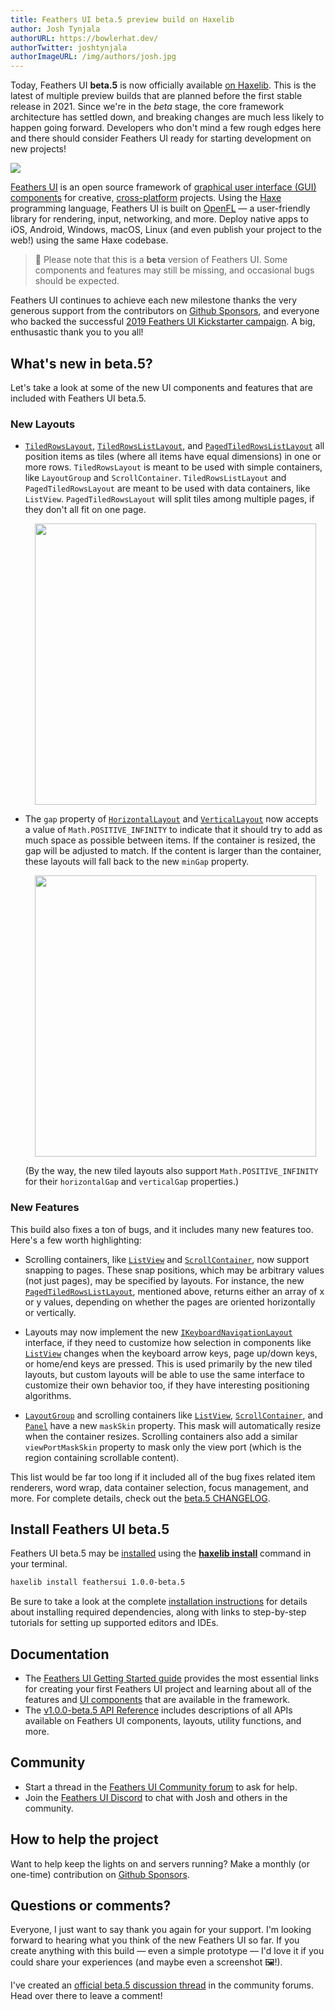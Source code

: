 ```yaml
---
title: Feathers UI beta.5 preview build on Haxelib
author: Josh Tynjala
authorURL: https://bowlerhat.dev/
authorTwitter: joshtynjala
authorImageURL: /img/authors/josh.jpg
---
```


Today, Feathers UI **beta.5** is now officially available [on Haxelib](https://lib.haxe.org/p/feathersui). This is the latest of multiple preview builds that are planned before the first stable release in 2021. Since we're in the _beta_ stage, the core framework architecture has settled down, and breaking changes are much less likely to happen going forward. Developers who don't mind a few rough edges here and there should consider Feathers UI ready for starting development on new projects!

![](/blog/img/feathersui-beta-5.png)

[Feathers UI](https://feathersui.com/) is an open source framework of [graphical user interface (GUI) components](https://feathersui.com/learn/haxe-openfl/ui-components) for creative, [cross-platform](https://feathersui.com/cross-platform-guis/) projects. Using the [Haxe](https://haxe.org/) programming language, Feathers UI is built on [OpenFL](https://openfl.org/) — a user-friendly library for rendering, input, networking, and more. Deploy native apps to iOS, Android, Windows, macOS, Linux (and even publish your project to the web!) using the same Haxe codebase.

> 🚨 Please note that this is a **beta** version of Feathers UI. Some components and features may still be missing, and occasional bugs should be expected.

Feathers UI continues to achieve each new milestone thanks the very generous support from the contributors on [Github Sponsors](https://github.com/sponsors/joshtynjala), and everyone who backed the successful [2019 Feathers UI Kickstarter campaign](https://www.kickstarter.com/projects/feathersui/feathers-ui-cross-platform-components-for-haxe-and-openfl). A big, enthusastic thank you to you all!

## What's new in beta.5?

Let's take a look at some of the new UI components and features that are included with Feathers UI beta.5.

### New Layouts

- [`TiledRowsLayout`](https://api.feathersui.com/current/feathers/layout/TiledRowsLayout.html), [`TiledRowsListLayout`](https://api.feathersui.com/current/feathers/layout/TiledRowsListLayout.html), and [`PagedTiledRowsListLayout`](https://api.feathersui.com/current/feathers/layout/PagedTiledRowsListLayout.html) all position items as tiles (where all items have equal dimensions) in one or more rows. `TiledRowsLayout` is meant to be used with simple containers, like `LayoutGroup` and `ScrollContainer`. `TiledRowsListLayout` and `PagedTiledRowsLayout` are meant to be used with data containers, like `ListView`. `PagedTiledRowsLayout` will split tiles among multiple pages, if they don't all fit on one page.

    <div style="text-align:center;"><a href="https://api.feathersui.com/current/feathers/layout/TiledRowsLayout.html"><img src="/blog/img/beta-5-feathersui-tiled-rows-layout.png" style="width:450px"></a></div>

- The `gap` property of [`HorizontalLayout`](https://feathersui.com/learn/haxe-openfl/horizontal-layout/) and [`VerticalLayout`](https://feathersui.com/learn/haxe-openfl/vertical-layout/) now accepts a value of `Math.POSITIVE_INFINITY` to indicate that it should try to add as much space as possible between items. If the container is resized, the gap will be adjusted to match. If the content is larger than the container, these layouts will fall back to the new `minGap` property.

    <div style="text-align:center;"><img src="/blog/img/beta-5-feathersui-flexible-gap.png" style="width:450px"></div>

  (By the way, the new tiled layouts also support `Math.POSITIVE_INFINITY` for their `horizontalGap` and `verticalGap` properties.)

### New Features

This build also fixes a ton of bugs, and it includes many new features too. Here's a few worth highlighting:

- Scrolling containers, like [`ListView`](https://feathersui.com/learn/haxe-openfl/list-view/) and [`ScrollContainer`](https://feathersui.com/learn/haxe-openfl/scroll-container/), now support snapping to pages. These snap positions, which may be arbitrary values (not just pages), may be specified by layouts. For instance, the new [`PagedTiledRowsListLayout`](https://api.feathersui.com/current/feathers/layout/PagedTiledRowsListLayout.html), mentioned above, returns either an array of x or y values, depending on whether the pages are oriented horizontally or vertically.

- Layouts may now implement the new [`IKeyboardNavigationLayout`](https://api.feathersui.com/current/feathers/layout/IKeyboardNavigationLayout.html) interface, if they need to customize how selection in components like [`ListView`](https://feathersui.com/learn/haxe-openfl/list-view/) changes when the keyboard arrow keys, page up/down keys, or home/end keys are pressed. This is used primarily by the new tiled layouts, but custom layouts will be able to use the same interface to customize their own behavior too, if they have interesting positioning algorithms.

- [`LayoutGroup`](https://feathersui.com/learn/haxe-openfl/layout-group/) and scrolling containers like [`ListView`](https://feathersui.com/learn/haxe-openfl/list-view/), [`ScrollContainer`](https://feathersui.com/learn/haxe-openfl/scroll-container/), and [`Panel`](https://feathersui.com/learn/haxe-openfl/panel/) have a new `maskSkin` property. This mask will automatically resize when the container resizes. Scrolling containers also add a similar `viewPortMaskSkin` property to mask only the view port (which is the region containing scrollable content).

This list would be far too long if it included all of the bug fixes related item renderers, word wrap, data container selection, focus management, and more. For complete details, check out the [beta.5 CHANGELOG](https://github.com/feathersui/feathersui-openfl/blob/v1.0.0-beta.5/CHANGELOG.md).

## Install Feathers UI beta.5

Feathers UI beta.5 may be [installed](https://feathersui.com/learn/haxe-openfl/installation) using the [**haxelib install**](https://lib.haxe.org/documentation/using-haxelib/#install) command in your terminal.

```sh
haxelib install feathersui 1.0.0-beta.5
```

Be sure to take a look at the complete [installation instructions](https://feathersui.com/learn/haxe-openfl/installation) for details about installing required dependencies, along with links to step-by-step tutorials for setting up supported editors and IDEs.

## Documentation

- The [Feathers UI Getting Started guide](https://feathersui.com/learn/haxe-openfl/getting-started) provides the most essential links for creating your first Feathers UI project and learning about all of the features and [UI components](https://feathersui.com/learn/haxe-openfl/ui-components) that are available in the framework.
- The [v1.0.0-beta.5 API Reference](https://api.feathersui.com/v1.0.0-beta.5/) includes descriptions of all APIs available on Feathers UI components, layouts, utility functions, and more.

## Community

- Start a thread in the [Feathers UI Community forum](https://community.feathersui.com/) to ask for help.
- Join the [Feathers UI Discord](https://discord.feathersui.com/) to chat with Josh and others in the community.

## How to help the project

Want to help keep the lights on and servers running? Make a monthly (or one-time) contribution on [Github Sponsors](https://github.com/sponsors/joshtynjala).

## Questions or comments?

Everyone, I just want to say thank you again for your support. I'm looking forward to hearing what you think of the new Feathers UI so far. If you create anything with this build — even a simple prototype — I'd love it if you could share your experiences (and maybe even a screenshot 🖼!).

I've created an [official beta.5 discussion thread](https://community.feathersui.com/d/65-feathers-ui-beta5-preview-build-on-haxelib) in the community forums. Head over there to leave a comment!
